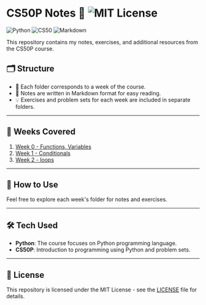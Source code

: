 # CS50P Notes 📘  ![MIT License](https://img.shields.io/badge/license-MIT-blue.svg)

![Python](https://img.shields.io/badge/-Python-blue?logo=python&logoColor=white&style=flat)
![CS50](https://img.shields.io/badge/-CS50-black?logo=cs50&logoColor=white&style=flat)
![Markdown](https://img.shields.io/badge/-Markdown-gray?logo=markdown&logoColor=white&style=flat)

This repository contains my notes, exercises, and additional resources from the CS50P course.

## 🗂 Structure
- 📁 Each folder corresponds to a week of the course.
- 📝 Notes are written in Markdown format for easy reading.
- 💡 Exercises and problem sets for each week are included in separate folders.

---

## 📅 Weeks Covered

1. [Week 0 - Functions, Variables](Week_0/Notes.md)  
2. [Week 1 - Conditionals](Week_1/Notes.md)
3. [Week 2 - loops](Week_2/Notes.md)



---

## 🚀 How to Use
Feel free to explore each week's folder for notes and exercises.

---

## 🛠️ Tech Used
- **Python**: The course focuses on Python programming language.
- **CS50P**: Introduction to programming using Python and problem sets.

---

## 📄 License
This repository is licensed under the MIT License - see the [LICENSE](LICENSE) file for details.
